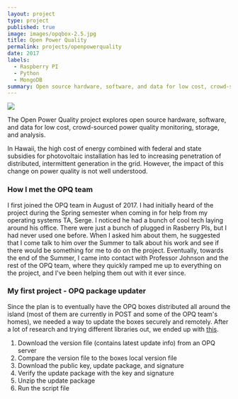 ```yaml
---
layout: project
type: project
published: true
image: images/opqbox-2.5.jpg
title: Open Power Quality
permalink: projects/openpowerquality
date: 2017
labels:
  - Raspberry PI
  - Python
  - MongoDB
summary: Open source hardware, software, and data for low cost, crowd-sourced power quality monitoring, storage, and analysis.
---
```


<img class="ui medium right floated rounded image" src="{{ site.baseurl }}/images/opqbox2.JPG">

The Open Power Quality project explores open source hardware, software, and data for low cost, crowd-sourced power quality monitoring, storage, and analysis.

In Hawaii, the high cost of energy combined with federal and state subsidies for photovoltaic installation has led to increasing penetration of distributed, intermittent generation in the grid. However, the impact of this change on power quality is not well understood.

### How I met the OPQ team ###

I first joined the OPQ team in August of 2017. I had initially heard of the
project during the Spring semester when coming in for help from my operating
systems TA, Serge. I noticed he had a bunch of cool tech laying around his
office. There were just a bunch of plugged in Rasberry PIs, but I had never used
one before. When I asked him about them, he suggested that I come talk to him
over the Summer to talk about his work and see if there would be something for
me to do on the project. Eventually, towards the end of the Summer, I came into
contact with Professor Johnson and the rest of the OPQ team, where they quickly
ramped me up to everything on the project, and I've been helping them out with
it ever since.

### My first project - OPQ package updater ###

Since the plan is to eventually have the OPQ boxes distributed all around the
island (most of them are currently in POST and some of the OPQ team's homes),
we needed a way to update the boxes securely and remotely. After a lot of
research and trying different libraries out, we ended up with [this](https://github.com/openpowerquality/opq/tree/master/box/Software/Updater).

1. Download the version file (contains latest update info) from an OPQ server
1. Compare the version file to the boxes local version file
3. Download the public key, update package, and signature
4. Verify the update package with the key and signature
5. Unzip the update package
6. Run the script file

